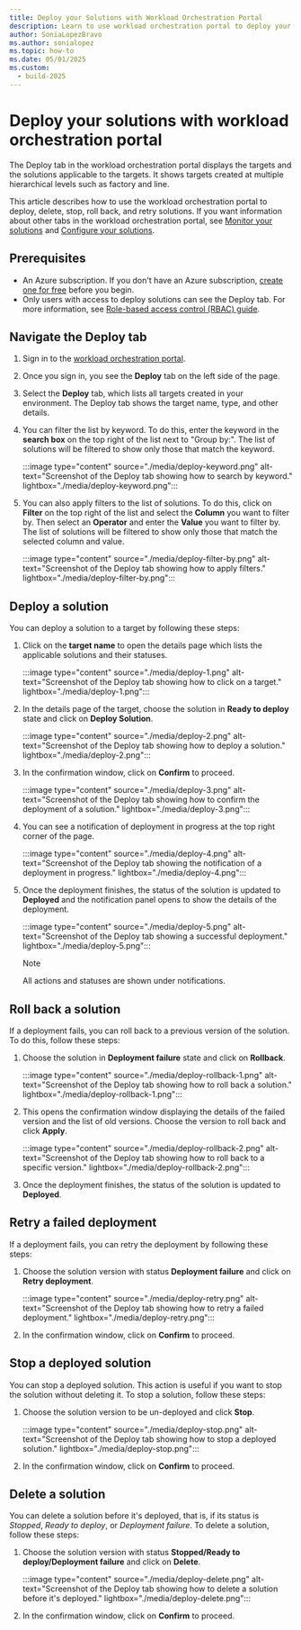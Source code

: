 ```yaml
---
title: Deploy your Solutions with Workload Orchestration Portal
description: Learn to use workload orchestration portal to deploy your applications, and also to delete, stop, roll back, and retry solutions.
author: SoniaLopezBravo
ms.author: sonialopez
ms.topic: how-to
ms.date: 05/01/2025
ms.custom:
  - build-2025
---
```


# Deploy your solutions with workload orchestration portal

The Deploy tab in the workload orchestration portal displays the targets and the solutions applicable to the targets. It shows targets created at multiple hierarchical levels such as factory and line. 

This article describes how to use the workload orchestration portal to deploy, delete, stop, roll back, and retry solutions. If you want information about other tabs in the workload orchestration portal, see [Monitor your solutions](monitor.md) and [Configure your solutions](configure.md).


## Prerequisites

- An Azure subscription. If you don't have an Azure subscription, [create one for free](https://azure.microsoft.com/free/?WT.mc_id=A261C142F) before you begin.
- Only users with access to deploy solutions can see the Deploy tab. For more information, see [Role-based access control (RBAC) guide](rbac-guide.md).

## Navigate the Deploy tab

1. Sign in to the [workload orchestration portal](https://portal.digitaloperations.configmanager.azure.com/#/browse/overview).
1. Once you sign in, you see the **Deploy** tab on the left side of the page.
1. Select the **Deploy** tab, which lists all targets created in your environment. The Deploy tab shows the target name, type, and other details.
1. You can filter the list by keyword. To do this, enter the keyword in the **search box** on the top right of the list next to "Group by:". The list of solutions will be filtered to show only those that match the keyword.

    :::image type="content" source="./media/deploy-keyword.png" alt-text="Screenshot of the Deploy tab showing how to search by keyword." lightbox="./media/deploy-keyword.png":::

1. You can also apply filters to the list of solutions. To do this, click on **Filter** on the top right of the list and select the **Column** you want to filter by. Then select an **Operator** and enter the **Value** you want to filter by. The list of solutions will be filtered to show only those that match the selected column and value.

    :::image type="content" source="./media/deploy-filter-by.png" alt-text="Screenshot of the Deploy tab showing how to apply filters." lightbox="./media/deploy-filter-by.png":::

## Deploy a solution

You can deploy a solution to a target by following these steps:

1. Click on the **target name** to open the details page which lists the applicable solutions and their statuses.

    :::image type="content" source="./media/deploy-1.png" alt-text="Screenshot of the Deploy tab showing how to click on a target." lightbox="./media/deploy-1.png":::

1. In the details page of the target, choose the solution in **Ready to deploy** state and click on **Deploy Solution**.

    :::image type="content" source="./media/deploy-2.png" alt-text="Screenshot of the Deploy tab showing how to deploy a solution." lightbox="./media/deploy-2.png":::

1. In the confirmation window, click on **Confirm** to proceed.

    :::image type="content" source="./media/deploy-3.png" alt-text="Screenshot of the Deploy tab showing how to confirm the deployment of a solution." lightbox="./media/deploy-3.png":::

1. You can see a notification of deployment in progress at the top right corner of the page. 

    :::image type="content" source="./media/deploy-4.png" alt-text="Screenshot of the Deploy tab showing the notification of a deployment in progress." lightbox="./media/deploy-4.png":::

1. Once the deployment finishes, the status of the solution is updated to **Deployed** and the notification panel opens to show the details of the deployment.

    :::image type="content" source="./media/deploy-5.png" alt-text="Screenshot of the Deploy tab showing a successful deployment." lightbox="./media/deploy-5.png":::

    > [!NOTE]
    > All actions and statuses are shown under notifications.

## Roll back a solution

If a deployment fails, you can roll back to a previous version of the solution. To do this, follow these steps:

1. Choose the solution in **Deployment failure** state and click on **Rollback**.

    :::image type="content" source="./media/deploy-rollback-1.png" alt-text="Screenshot of the Deploy tab showing how to roll back a solution." lightbox="./media/deploy-rollback-1.png":::

1. This opens the confirmation window displaying the details of the failed version and the list of old versions. Choose the version to roll back and click **Apply**.

    :::image type="content" source="./media/deploy-rollback-2.png" alt-text="Screenshot of the Deploy tab showing how to roll back to a specific version." lightbox="./media/deploy-rollback-2.png":::

1. Once the deployment finishes, the status of the solution is updated to **Deployed**.


## Retry a failed deployment

If a deployment fails, you can retry the deployment by following these steps:

1. Choose the solution version with status **Deployment failure** and click on **Retry deployment**.

    :::image type="content" source="./media/deploy-retry.png" alt-text="Screenshot of the Deploy tab showing how to retry a failed deployment." lightbox="./media/deploy-retry.png":::

1. In the confirmation window, click on **Confirm** to proceed.


## Stop a deployed solution

You can stop a deployed solution. This action is useful if you want to stop the solution without deleting it. To stop a solution, follow these steps:

1. Choose the solution version to be un-deployed and click **Stop**.

    :::image type="content" source="./media/deploy-stop.png" alt-text="Screenshot of the Deploy tab showing how to stop a deployed solution." lightbox="./media/deploy-stop.png":::

1. In the confirmation window, click on **Confirm** to proceed.

## Delete a solution

You can delete a solution before it's deployed, that is, if its status is *Stopped*, *Ready to deploy*, or *Deployment failure*. To delete a solution, follow these steps:

1. Choose the solution version with status **Stopped/Ready to deploy/Deployment failure** and click on **Delete**.

    :::image type="content" source="./media/deploy-delete.png" alt-text="Screenshot of the Deploy tab showing how to delete a solution before it's deployed." lightbox="./media/deploy-delete.png":::

1. In the confirmation window, click on **Confirm** to proceed.
